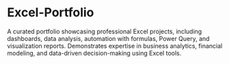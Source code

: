 # Excel-Portfolio
A curated portfolio showcasing professional Excel projects, including dashboards, data analysis, automation with formulas, Power Query, and visualization reports. Demonstrates expertise in business analytics, financial modeling, and data-driven decision-making using Excel tools.
